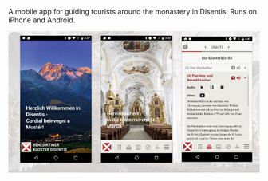 A mobile app for guiding tourists around the monastery in Disentis. Runs on iPhone and Android.

[![Screen 1](screen1.jpg)]()